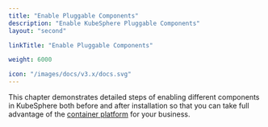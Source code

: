```yaml
---
title: "Enable Pluggable Components"
description: "Enable KubeSphere Pluggable Components"
layout: "second"

linkTitle: "Enable Pluggable Components"

weight: 6000

icon: "/images/docs/v3.x/docs.svg"
---
```


This chapter demonstrates detailed steps of enabling different components in KubeSphere both before and after installation so that you can take full advantage of the [container platform](https://kubesphere.io/) for your business.

